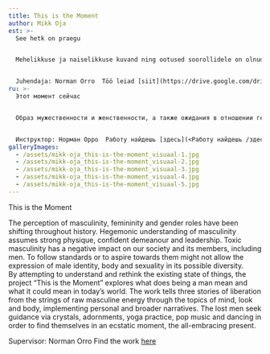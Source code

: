 ```yaml
---
title: This is the Moment
author: Mikk Oja
est: >-
  See hetk on praegu  


  Mehelikkuse ja naiselikkuse kuvand ning ootused soorollidele on olnud läbi ajaloo pidevas teisenemises. Tavapärane arusaam maskuliinsusest eeldab mehelt tugevat füüsist, enesekindlat hoiakut ning juhtivat sotsiaalset positsiooni. Toksilisel maskuliinsusel on negatiivne mõju ühiskonnale ja selle liikmetele, kaasa arvatud meestele endile. Standardite järgimine või nende poole püüdlemine ei pruugi võimaldada mehe identiteedi, keha ning seksuaalsuse väljendust tema võimalikus mitmetahulisuses.  Püüdes hetkeseisu mõista ning ümber mõtestada, uurib teos “See hetk on praegu”, mida meheks olemine nüüdisaegses maailmas tähendab ning mida see võiks tähendada. Töö jutustab vaimu, välimuse ning keha vaatepunktide kaudu kolm jõulise maskuliinsuse kammitsaist vabanemise lugu, rakendades nii isiklikke kui ka üldisemaid narratiive. Ennast kaotanud mehed võtavad appi kristallid, piduehted, jooga, popmuusika ja tantsimise ning leiavad ennast seekaudu ekstaatilises hetkes, kõikehõlmavas olevikus.  


  Juhendaja: Norman Orro  Töö leiad [siit](https://drive.google.com/drive/folders/1kBtr8P2OUTNW5B6lYjLGipitpM349u40?usp=sharing)
ru: >-
  Этот момент сейчас  


  Образ мужественности и женственности, а также ожидания в отношении гендерных ролей на протяжении всей истории постоянно менялись. Традиционное понимание мужественности требует от человека крепкого телосложения, уверенного отношения и ведущей социальной позиции. Токсичная мужественность оказывает негативное влияние на общество и его членов, включая самих мужчин. Приверженность или стремление к соблюдению стандартов может не позволить выразить личность, тело и сексуальность человека в его или ее потенциальном разнообразии.  В попытке понять и переосмыслить текущее состояние, книга «Этот момент сейчас» исследует, что значит быть человеком в современном мире и что оно может значить. Работа рассказывает три истории освобождения от власти могущественной мужественности через перспективы разума, внешности и тела, применяя как личные, так и более общие повествования. Мужчины, которые потеряли себя, прибегают к кристаллам, украшениям для вечеринок, йоге, поп-музыке и танцам, и, таким образом, оказываются в экстатическом моменте, являясь всеобъемлющим подарком.  


  Инструктор: Норман Орро  Работу найдешь [здесь](<Работу найдешь /здесь/>)
galleryImages:
  - /assets/mikk-oja_this-is-the-moment_visuaal-1.jpg
  - /assets/mikk-oja_this-is-the-moment_visuaal-2.jpg
  - /assets/mikk-oja_this-is-the-moment_visuaal-3.jpg
  - /assets/mikk-oja_this-is-the-moment_visuaal-4.jpg
  - /assets/mikk-oja_this-is-the-moment_visuaal-5.jpg
---
```

This is the Moment

The perception of masculinity, femininity and gender roles have been shifting throughout history. Hegemonic understanding of masculinity assumes strong physique, confident demeanour and leadership. Toxic masculinity has a negative impact on our society and its members, including men. To follow standards or to aspire towards them might not allow the expression of male identity, body and sexuality in its possible diversity.   \
By attempting to understand and rethink the existing state of things, the project “This is the Moment” explores what does being a man mean and what it could mean in today’s world. The work tells three stories of liberation from the strings of raw masculine energy through the topics of mind, look and body, implementing personal and broader narratives. The lost men seek guidance via crystals, adornments, yoga practice, pop music and dancing in order to find themselves in an ecstatic moment, the all-embracing present.

Supervisor: Norman Orro  Find the work [here](https://drive.google.com/drive/folders/1kBtr8P2OUTNW5B6lYjLGipitpM349u40?usp=sharing)